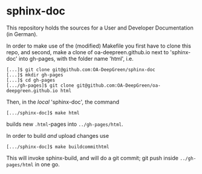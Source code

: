 # sphinx-doc

This repository holds the sources for a User and Developer Documentation (in German).

In order to make use of the (modified) Makefile you first have to clone this repo,
and second, make a clone of oa-deepreen.github.io next to 'sphinx-doc' into gh-pages,
with the folder name 'html', i.e.

    [...]$ git clone git@github.com:OA-DeepGreen/sphinx-doc
    [...]$ mkdir gh-pages
    [...]$ cd gh-pages
    [.../gh-pages]$ git clone git@github.com:OA-DeepGreen/oa-deepgreen.github.io html

Then, in the *local* 'sphinx-doc', the command

    [.../sphinx-doc]$ make html

builds new `.html`-pages into `../gh-pages/html`.  

In order to build *and* upload changes use

    [.../sphinx-doc]$ make buildcommithtml

This will invoke sphinx-build, and will do a git commit; git push inside `../gh-pages/html` 
in one go.
